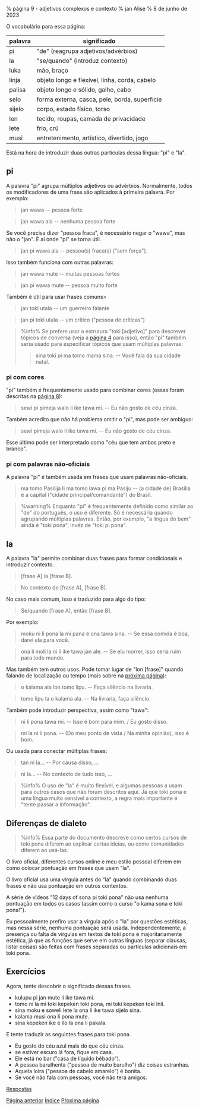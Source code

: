 % página 9 - adjetivos complexos e contexto
% jan Alise
% 8 de junho de 2023

O vocabulário para essa página:

| palavra | significado                                   |
|---------|-----------------------------------------------|
| pi      | "de" (reagrupa adjetivos/advérbios)           |
| la      | "se/quando" (introduz contexto)               |
| luka    | mão, braço                                    |
| linja   | objeto longo e flexível, linha, corda, cabelo |
| palisa  | objeto longo e sólido, galho, cabo            |
| selo    | forma externa, casca, pele, borda, superfície |
| sijelo  | corpo, estado físico, torso                   |
| len     | tecido, roupas, camada de privacidade         |
| lete    | frio, crú                                     |
| musi    | entretenimento, artístico, divertido, jogo    |

Está na hora de introduzir duas outras partículas dessa língua: "pi" e "la".

## pi

A palavra "pi" agrupa múltiplos adjetivos ou advérbios. Normalmente, todos os
modificadores de uma frase são aplicados à primeira palavra. Por exemplo:

> jan wawa -- pessoa forte

> jan wawa ala -- nenhuma pessoa forte

Se você precisa dizer "pessoa fraca", é necessário negar o "wawa", mas não o
"jan". É aí onde "pi" se torna útil.

> jan pi wawa ala -- pessoa(s) fraca(s) ("sem força").

Isso também funciona com outras palavras:

> jan wawa mute -- muitas pessoas fortes

> jan pi wawa mute -- pessoa muito forte

Também é útil para usar frases comuns>

> jan toki utala -- um guerreiro falante

> jan pi toki utala -- um crítico ("pessoa de críticas")

> %info%
> Se prefere usar a estrutura "toki [adjetivo]" para descrever tópicos de
> conversa (veja a [página 4](pt_4.html) para isso), então "pi" também seria
> usado para especificar tópicos que usam múltiplas palavras:
>
> > sina toki pi ma tomo mama sina. -- Você fala da sua cidade natal.
>

### pi com cores

"pi" também é frequentemente usado para combinar cores (essas foram descritas
na [página 8](pt_8.html)):

> sewi pi pimeja walo li ike tawa mi. -- Eu não gosto de céu cinza.

Também acredito que não há problema omitir o "pi", mas pode ser ambiguo:

> sewi pimeja walo li ike tawa mi. -- Eu não gosto de céu cinza.

Esse último pode ser interpretado como "céu que tem ambos preto e branco".

### pi com palavras não-oficiais

A palavra "pi" é também usada em frases que usam palavras não-oficiais.

> ma tomo Pasilija li ma tomo lawa pi ma Pasiju -- (a cidade de) Brasília é a
> capital ("cidade principal/comandante") do Brasil.

> %warning%
> Enquanto "pi" é frequentemente definido como similar ao "de" do português, o
> uso é diferente. Só é necessária quando agrupando múltiplas palavras. Então,
> por exemplo, "a língua do bem" ainda é "toki pona", invéz de "toki pi pona".

## la

A palavra "la" permite combinar duas frases para formar condicionais e
introduzir contexto.

> [frase A] la [frase B].

> No contexto de [frase A], [frase B].

No caso mais comum, isso é traduzido para algo do tipo:

> Se/quando [frase A], então [frase B].

Por exemplo:

> moku ni li pona la mi pana e ona tawa sina. -- Se essa comida é boa, darei
> ela para você.

> ona li moli la ni li ike tawa jan ale. -- Se elu morrer, isso seria ruim para
> todo mundo.

Mas também tem outros usos. Pode tomar lugar de "lon [frase]" quando falando de
localização ou tempo (mais sobre na [próxima página](pt_10.html)):

> o kalama ala lon tomo lipu. -- Faça silêncio na livraria.

> tomo lipu la o kalama ala. -- Na livraria, faça silêncio.

Também pode introduzir perspectiva, assim como "tawa":

> ni li pona tawa mi. -- Isso é bom para mim. / Eu gosto disso.

> mi la ni li pona. -- (Do meu ponto de vista / Na minha opinião), isso é bom.

Ou usada para conectar múltiplas frases:

> tan ni la... -- Por causa disso, ...

> ni la... -- No contexto de tudo isso, ...

> %info%
> O uso de "la" é muito flexível, e algumas pessoas a usam para outros casos
> que não foram descritos aqui. Já que toki pona é uma língua muito sensível a
> contexto, a regra mais importante é "tente passar a informação".

## Diferenças de dialeto

> %info%
> Essa parte do documento descreve como certos cursos de toki pona diferem ao
> explicar certas ideias, ou como comunidades diferem ao usá-las.

O livro oficial, diferentes cursos online e meu estilo pessoal diferem em como
colocar pontuação em frases que usam "la".

O livro oficial usa uma vírgula antes do "la" quando combinando duas frases e
não usa pontuação em outros contextos.

A série de vídeos "12 days of sona pi toki pona" não usa nenhuma pontuação em
todos os casos (assim como o curso "o kama sona e toki pona!").

Eu pessoalmente prefiro usar a vírgula após o "la" por questões estéticas, mas
nessa série, nenhuma pontuação será usada. Independentemente, a presença ou
falta de vírgulas em textos de toki pona é majoritariamente estética, já que as
funções que serve em outras línguas (separar clausas, listar coisas) são feitas
com frases separadas ou partículas adicionais em toki pona.

## Exercícios

Agora, tente descobrir o significado dessas frases.

* kulupu pi jan mute li ike tawa mi. 
* tomo ni la mi toki kepeken toki pona, mi toki kepeken toki Inli.
* sina moku e soweli lete la ona li ike tawa sijelo sina.
* kalama musi ona li pona mute.
* sina kepeken ike e ilo la ona li pakala.

E tente traduzir as seguintes frases para toki pona.

* Eu gosto do céu azul mais do que céu cinza.
* se estiver escuro lá fora, fique em casa.
* Ele está no bar ("casa de líquido bêbado").
* A pessoa barulhenta ("pessoa de muito barulho") diz coisas estranhas.
* Aquela loira ("pessoa de cabelo amarelo") é bonita.
* Se você não fala com pessoas, você não terá amigos.

[Respostas](pt_answers.html#p9)

[Página anterior](pt_8.html) [Índice](pt_index.html) [Pŕoxima página](pt_10.html)
